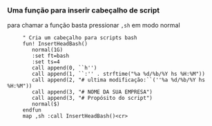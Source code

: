 ### Uma função para inserir cabeçalho de script 

para chamar a função basta pressionar `,sh` em modo normal

         " Cria um cabeçalho para scripts bash
         fun! InsertHeadBash()
            normal(1G)
            :set ft=bash
            :set ts=4
            call append(0, ``h'')
            call append(1, ``:'' . strftime("%a %d/%b/%Y hs %H:%M"))
            call append(2, "# ultima modificação:``(''%a %d/%b/%Y hs %H:%M"))
            call append(3, "# NOME DA SUA EMPRESA")
            call append(3, "# Propósito do script")
            normal($)
         endfun
         map ,sh :call InsertHeadBash()<cr>

